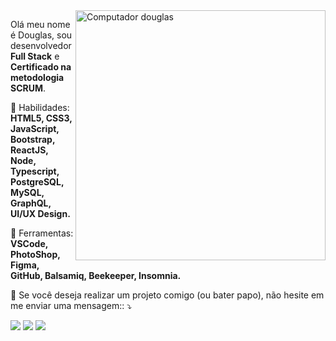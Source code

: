 <img src="https://raw.githubusercontent.com/MicaelliMedeiros/micaellimedeiros/master/image/computer-illustration.png" min-width="400px" max-width="400px" width="400px" align="right" alt="Computador douglas">

<p align="left">
  Olá meu nome é Douglas, sou desenvolvedor <strong>Full Stack</strong> e <strong> Certificado na metodologia SCRUM</strong>.
</p>

<p align="left">
  🦄 Habilidades: <strong>HTML5, CSS3, JavaScript, Bootstrap, ReactJS, Node, Typescript, PostgreSQL, MySQL, GraphQL, UI/UX Design.</strong>
</p>

<p align="left">
  💼 Ferramentas: <strong>VSCode, PhotoShop, Figma, GitHub, Balsamiq, Beekeeper, Insomnia.</strong>
</p>

<p align="left">
  💌 Se você deseja realizar um projeto comigo (ou bater papo), não hesite em me enviar uma mensagem:: ⤵️
</p>

<p align="left">
  <a href="https://www.instagram.com/douglas_constancio/" alt="Instagram">
  <img src="https://img.shields.io/badge/-Instagram-DF0174?style=for-the-badge&logo=instagram&logoColor=white&link=https://www.instagram.com/iuricoding/"/></a>

  <a href="https://www.linkedin.com/in/douglasconstancio" alt="Linkedin">
  <img src="https://img.shields.io/badge/-Linkedin-0e76a8?style=for-the-badge&logo=Linkedin&logoColor=white&link=https://www.linkedin.com/in/iuricode" /></a>

  <a href="https://www.facebook.com/douglasconstancio/" alt="Facebook">
  <img src="https://img.shields.io/badge/-Facebook-3b5998?style=for-the-badge&logo=facebook&logoColor=white&link=https://www.facebook.com/exudojazz/"/></a>
</p>
